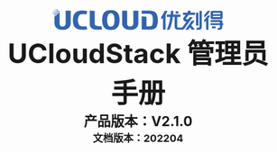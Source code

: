 <center>
<img src="../images/introduction/ustacklog.png" width="60%" height="60%" />
</center> 



<center>
<B><font size=7>UCloudStack 管理员手册 </font></B>
</center>












<center>
<B><font size=5>产品版本：V2.1.0 </font></B>
</center>



<center>
<B><font size=4>文档版本：202204 </font></B>
</center>































